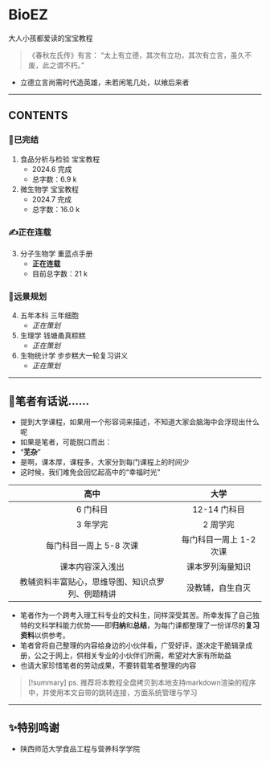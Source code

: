 # BioEZ
大人小孩都爱读的宝宝教程


> 《春秋左氏传》有言：
> “太上有立德，其次有立功，其次有立言，虽久不废，此之谓不朽。”

- 立德立言尚需时代造英雄，未若闲笔几处，以飨后来者
---
## **CONTENTS**
### 🎊已完结
1. 食品分析与检验 宝宝教程
	- 2024.6 完成
	- 总字数：6.9 k
2. 微生物学 宝宝教程
	- 2024.7 完成
	- 总字数：16.0 k
###  ✍️正在连载
3. 分子生物学 重蓝点手册
	- **正在连载**
	- 目前总字数：21 k
### 📗远景规划
4. 五年本科 三年细胞
	- *正在策划*
5. 生理学 钱塘甬真粽糕
	- *正在策划*
6. 生物统计学 步步糕大一轮复习讲义
	- *正在策划*

---
## 💬笔者有话说……
- 提到大学课程，如果用一个形容词来描述，不知道大家会脑海中会浮现出什么呢
- 如果是笔者，可能脱口而出：
- “**芜杂**”
- 是啊，课本厚，课程多，大家分到每门课程上的时间少
- 这时候，我们难免会回忆起高中的“幸福时光”

|            高中            |       大学       |
| :----------------------: | :------------: |
|          6 门科目           |   12-14 门科目    |
|          3 年学完           |     2 周学完      |
|      每门科目一周上 5-8 次课      | 每门科目一周上 1-2 次课 |
|         课本内容深入浅出         |    课本罗列海量知识    |
| 教辅资料丰富贴心，思维导图、知识点罗列、例题精讲 |    没教辅，自生自灭    |

- 笔者作为一个跨考入理工科专业的文科生，同样深受其苦。所幸发挥了自己独特的文科学科能力优势——即**归纳**和**总结**，为每门课都整理了一份详尽的**复习资料**以供参考。
- 笔者曾将自己整理的内容给身边的小伙伴看，广受好评，遂决定干脆辑录成册，公之于网上，供相关专业的小伙伴们所需，希望对大家有所助益
- 也请大家珍惜笔者的劳动成果，不要转载笔者整理的内容

> [!summary] ps.
> 推荐将本教程全盘拷贝到本地支持markdown渲染的程序中，并使用本文自带的跳转连接，方面系统管理与学习

---
## ✨特别鸣谢
- 陕西师范大学食品工程与营养科学学院